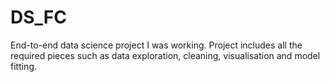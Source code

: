 # DS_FC
End-to-end data science project I was working. Project includes all the required pieces such as data exploration, cleaning, visualisation and model fitting. 
